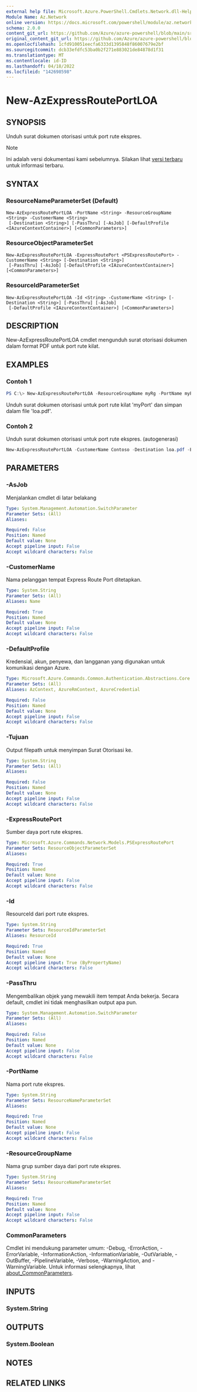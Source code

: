 ```yaml
---
external help file: Microsoft.Azure.PowerShell.Cmdlets.Network.dll-Help.xml
Module Name: Az.Network
online version: https://docs.microsoft.com/powershell/module/az.network/new-azexpressrouteportloa
schema: 2.0.0
content_git_url: https://github.com/Azure/azure-powershell/blob/main/src/Network/Network/help/New-AzExpressRoutePortLOA.md
original_content_git_url: https://github.com/Azure/azure-powershell/blob/main/src/Network/Network/help/New-AzExpressRoutePortLOA.md
ms.openlocfilehash: 1cfd910051eecfa6333d1395848f86007679e2bf
ms.sourcegitcommit: dcb33efdfc53ba0b2f271e883021de84878d1f31
ms.translationtype: MT
ms.contentlocale: id-ID
ms.lasthandoff: 04/18/2022
ms.locfileid: "142698598"
---
```

# New-AzExpressRoutePortLOA

## SYNOPSIS
Unduh surat dokumen otorisasi untuk port rute ekspres.

> [!NOTE]
>Ini adalah versi dokumentasi kami sebelumnya. Silakan lihat [versi terbaru](/powershell/module/az.network/new-azexpressrouteportloa) untuk informasi terbaru.

## SYNTAX

### ResourceNameParameterSet (Default)
```
New-AzExpressRoutePortLOA -PortName <String> -ResourceGroupName <String> -CustomerName <String>
 [-Destination <String>] [-PassThru] [-AsJob] [-DefaultProfile <IAzureContextContainer>] [<CommonParameters>]
```

### ResourceObjectParameterSet
```
New-AzExpressRoutePortLOA -ExpressRoutePort <PSExpressRoutePort> -CustomerName <String> [-Destination <String>]
 [-PassThru] [-AsJob] [-DefaultProfile <IAzureContextContainer>] [<CommonParameters>]
```

### ResourceIdParameterSet
```
New-AzExpressRoutePortLOA -Id <String> -CustomerName <String> [-Destination <String>] [-PassThru] [-AsJob]
 [-DefaultProfile <IAzureContextContainer>] [<CommonParameters>]
```

## DESCRIPTION
New-AzExpressRoutePortLOA cmdlet mengunduh surat otorisasi dokumen dalam format PDF untuk port rute kilat.


## EXAMPLES

### Contoh 1
```powershell
PS C:\> New-AzExpressRoutePortLOA -ResourceGroupName myRg -PortName myPort -CustomerName Contoso -Destination loa.pdf
```

Unduh surat dokumen otorisasi untuk port rute kilat 'myPort' dan simpan dalam file 'loa.pdf'.

### Contoh 2

Unduh surat dokumen otorisasi untuk port rute ekspres. (autogenerasi)

<!-- Aladdin Generated Example -->
```powershell
New-AzExpressRoutePortLOA -CustomerName Contoso -Destination loa.pdf -ExpressRoutePort <PSExpressRoutePort>
```

## PARAMETERS

### -AsJob
Menjalankan cmdlet di latar belakang

```yaml
Type: System.Management.Automation.SwitchParameter
Parameter Sets: (All)
Aliases:

Required: False
Position: Named
Default value: None
Accept pipeline input: False
Accept wildcard characters: False
```

### -CustomerName
Nama pelanggan tempat Express Route Port ditetapkan.

```yaml
Type: System.String
Parameter Sets: (All)
Aliases: Name

Required: True
Position: Named
Default value: None
Accept pipeline input: False
Accept wildcard characters: False
```

### -DefaultProfile
Kredensial, akun, penyewa, dan langganan yang digunakan untuk komunikasi dengan Azure.

```yaml
Type: Microsoft.Azure.Commands.Common.Authentication.Abstractions.Core.IAzureContextContainer
Parameter Sets: (All)
Aliases: AzContext, AzureRmContext, AzureCredential

Required: False
Position: Named
Default value: None
Accept pipeline input: False
Accept wildcard characters: False
```

### -Tujuan
Output filepath untuk menyimpan Surat Otorisasi ke.

```yaml
Type: System.String
Parameter Sets: (All)
Aliases:

Required: False
Position: Named
Default value: None
Accept pipeline input: False
Accept wildcard characters: False
```

### -ExpressRoutePort
Sumber daya port rute ekspres.

```yaml
Type: Microsoft.Azure.Commands.Network.Models.PSExpressRoutePort
Parameter Sets: ResourceObjectParameterSet
Aliases:

Required: True
Position: Named
Default value: None
Accept pipeline input: False
Accept wildcard characters: False
```

### -Id
ResourceId dari port rute ekspres.

```yaml
Type: System.String
Parameter Sets: ResourceIdParameterSet
Aliases: ResourceId

Required: True
Position: Named
Default value: None
Accept pipeline input: True (ByPropertyName)
Accept wildcard characters: False
```

### -PassThru
Mengembalikan objek yang mewakili item tempat Anda bekerja. Secara default, cmdlet ini tidak menghasilkan output apa pun.

```yaml
Type: System.Management.Automation.SwitchParameter
Parameter Sets: (All)
Aliases:

Required: False
Position: Named
Default value: None
Accept pipeline input: False
Accept wildcard characters: False
```

### -PortName
Nama port rute ekspres.

```yaml
Type: System.String
Parameter Sets: ResourceNameParameterSet
Aliases:

Required: True
Position: Named
Default value: None
Accept pipeline input: False
Accept wildcard characters: False
```

### -ResourceGroupName
Nama grup sumber daya dari port rute ekspres.

```yaml
Type: System.String
Parameter Sets: ResourceNameParameterSet
Aliases:

Required: True
Position: Named
Default value: None
Accept pipeline input: False
Accept wildcard characters: False
```

### CommonParameters
Cmdlet ini mendukung parameter umum: -Debug, -ErrorAction, -ErrorVariable, -InformationAction, -InformationVariable, -OutVariable, -OutBuffer, -PipelineVariable, -Verbose, -WarningAction, and -WarningVariable. Untuk informasi selengkapnya, lihat [about_CommonParameters](http://go.microsoft.com/fwlink/?LinkID=113216).

## INPUTS

### System.String

## OUTPUTS

### System.Boolean

## NOTES

## RELATED LINKS
